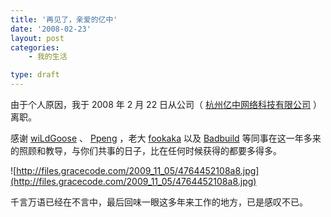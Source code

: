 ```yaml
---
title: '再见了，亲爱的亿中'
date: '2008-02-23'
layout: post
categories:
    - 我的生活

type: draft
---
```


由于个人原因，我于 2008 年 2 月 22 日从公司（ [杭州亿中网络科技有限公司](http://www.icbuy.com) ）离职。

感谢  [wiLdGoose]({{site.urls}}/posts/59/)  、 [Ppeng]({{site.urls}}/posts/113/)  ，老大  [fookaka](http://www.doyouplay.net)  以及  [Badbuild](http://www.bbitt.com)  等同事在这一年多来的照顾和教导，与你们共事的日子，比在任何时候获得的都要多得多。

![http://files.gracecode.com/2009_11_05/4764452108a8.jpg](http://files.gracecode.com/2009_11_05/4764452108a8.jpg)

千言万语已经在不言中，最后回味一眼这多年来工作的地方，已是感叹不已。
